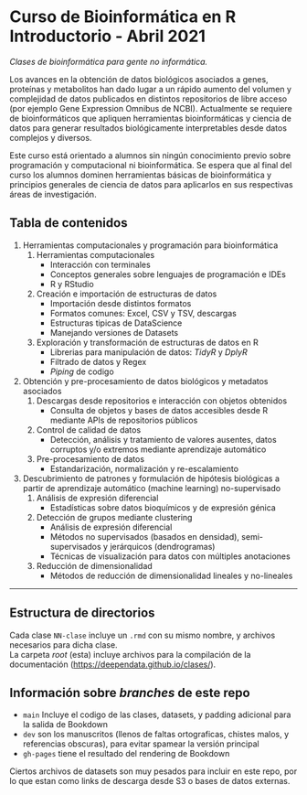 # Curso de Bioinformática en R Introductorio - Abril 2021

_Clases de bioinformática para gente no informática._

Los avances en la obtención de datos biológicos asociados a genes, proteínas y metabolitos han dado lugar a un rápido aumento del volumen y complejidad de datos publicados en distintos repositorios de libre acceso (por ejemplo Gene Expression Omnibus de NCBI). Actualmente se requiere de bioinformáticos que apliquen herramientas bioinformáticas y ciencia de datos para generar resultados biológicamente interpretables desde datos complejos y diversos.

Este curso está orientado a alumnos sin ningún conocimiento previo sobre programación y computacional ni bioinformática. Se espera que al final del curso los alumnos dominen herramientas básicas de bioinformática y principios generales de ciencia de datos para aplicarlos en sus respectivas áreas de investigación.

## Tabla de contenidos

1. Herramientas computacionales y programación para bioinformática
    1. Herramientas computacionales
        - Interacción con terminales
        - Conceptos generales sobre lenguajes de programación e IDEs
        - R y RStudio
    2. Creación e importación de estructuras de datos
        - Importación desde distintos formatos
        - Formatos comunes: Excel, CSV y TSV, descargas
        - Estructuras tipicas de DataScience
        - Manejando versiones de Datasets
    3. Exploración y transformación de estructuras de datos en R
        - Librerias para manipulación de datos: _TidyR_ y _DplyR_
        - Filtrado de datos y Regex
        - _Piping_ de codigo
2. Obtención y pre-procesamiento de datos biológicos y metadatos asociados
    1. Descargas desde repositorios e interacción con objetos obtenidos
        - Consulta de objetos y bases de datos accesibles desde R mediante APIs de repositorios públicos 
    2. Control de calidad de datos
        - Detección, análisis y tratamiento de valores ausentes, datos corruptos y/o extremos mediante aprendizaje automático
    3. Pre-procesamiento de datos
        - Estandarización, normalización y re-escalamiento
3. Descubrimiento de patrones y formulación de hipótesis biológicas a partir de aprendizaje automático (machine learning) no-supervisado
    1. Análisis de expresión diferencial
        - Estadísticas sobre datos bioquímicos y de expresión génica
    2. Detección de grupos mediante clustering
        - Análisis de expresión diferencial
        - Métodos no supervisados (basados en densidad), semi-supervisados y jerárquicos (dendrogramas)
        - Técnicas de visualización para datos con múltiples anotaciones
    3. Reducción de dimensionalidad
       - Métodos de reducción de dimensionalidad lineales y no-lineales

-----

## Estructura de directorios

Cada clase `NN-clase` incluye un `.rmd` con su mismo nombre, y archivos necesarios para dicha clase.  
La carpeta _root_ (esta) incluye archivos para la compilación de la documentación 
(https://deependata.github.io/clases/). 

## Información sobre _branches_ de este repo

- `main` Incluye el codigo de las clases, datasets, y padding adicional para la salida de Bookdown
- `dev` son los manuscritos (llenos de faltas ortograficas, chistes malos, y referencias obscuras), para evitar spamear la versión principal
- `gh-pages` tiene el resultado del rendering de Bookdown

Ciertos archivos de datasets son muy pesados para incluir en este repo, por lo que estan como links de descarga desde S3 o bases de datos externas. 
